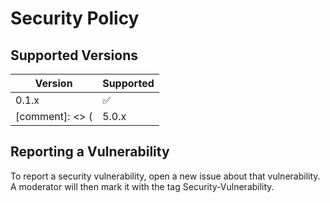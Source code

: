 # Security Policy

## Supported Versions

| Version | Supported          |
| ------- | ------------------ |
| 0.1.x   | :white_check_mark: |
[comment]: <> (| 5.0.x   | :x:                |)

## Reporting a Vulnerability
To report a security vulnerability, open a new issue about that vulnerability. A moderator will then mark it with the tag Security-Vulnerability.
